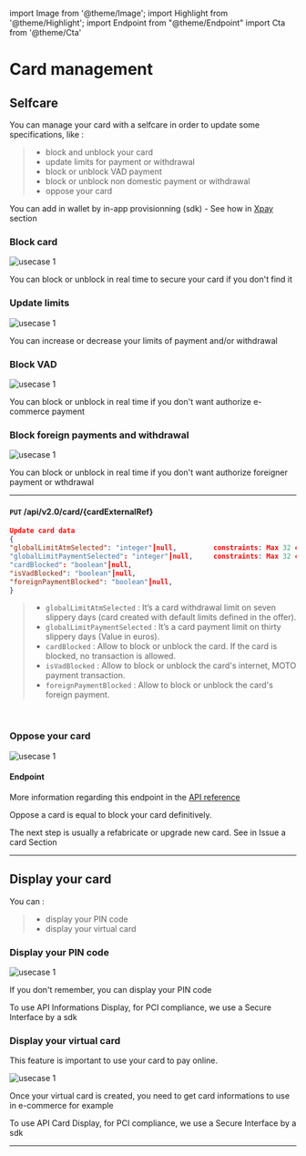 import Image from '@theme/Image';
import Highlight from '@theme/Highlight';
import Endpoint from "@theme/Endpoint"
import Cta from '@theme/Cta'

# Card management


## Selfcare

You can manage your card with a selfcare in order to update some specifications, like : 
> - block and unblock your card
> - update limits for payment or withdrawal
> - block or unblock VAD payment
> - block or unblock non domestic payment or withdrawal
> - oppose your card

You can add in wallet by in-app provisionning (sdk) - See how in [Xpay](./x-pay.md) section

### Block card
 
<Image src="docs/Card_Self_Verrou.png" alt="usecase 1"/>


<Highlight type="tip">
 
 You can block or unblock in real time to secure your card if you don't find it
 
</Highlight>



### Update limits
  
<Image src="docs/Card_Self_UpdateLimits.png" alt="usecase 1"/>

<!--
#### Endpoint
More information regarding this endpoint in the [API reference](/api/CardFactory)
<Endpoint apiUrl="/v2.0/cardfactory" path="/api​/v2.0​/card/{cardExternalRef}" method="put"/>
-->

<Highlight type="tip">
 
 You can increase or decrease your limits of payment and/or withdrawal

</Highlight>




### Block VAD
  
<Image src="docs/Card_Self_VAD.png" alt="usecase 1"/>

<!--
#### Endpoint
More information regarding this endpoint in the [API reference](/api/CardFactory)
<Endpoint apiUrl="/v2.0/cardfactory" path="/api​/v2.0​/card/{cardExternalRef}" method="put"/>
-->

<Highlight type="tip">
 
  You can block or unblock in real time if you don't want authorize e-commerce payment
 
</Highlight>



### Block foreign payments and withdrawal
 
<Image src="docs/Card_Self_ETR.png" alt="usecase 1"/>

<!--
#### Endpoint
More information regarding this endpoint in the [API reference](/api/CardFactory)
<Endpoint apiUrl="/v2.0/cardfactory" path="/api​/v2.0​/card/{cardExternalRef}" method="put"/>
-->

<Highlight type="tip">
 
 You can block or unblock in real time if you don't want authorize foreigner payment or wthdrawal
 
</Highlight>

---

#### ``` PUT ``` /api/v2.0/card/{cardExternalRef}

```json
Update card data
{
"globalLimitAtmSelected": "integer"┃null,         constraints: Max 32 chars
"globalLimitPaymentSelected": "integer"┃null,     constraints: Max 32 chars    
"cardBlocked": "boolean"┃null,            
"isVadBlocked": "boolean"┃null,                   
"foreignPaymentBlocked": "boolean"┃null,                             
}
```

> - ``` globalLimitAtmSelected ``` : It’s a card withdrawal limit on seven slippery days (card created with default limits defined in the offer). 
> - ``` globalLimitPaymentSelected ``` : It’s a card payment limit on thirty slippery days (Value in euros).
> - ``` cardBlocked ``` : Allow to block or unblock the card. If the card is blocked, no transaction is allowed.
> - ``` isVadBlocked ``` : Allow to block or unblock the card's internet, MOTO payment transaction.
>  - ``` foreignPaymentBlocked ``` : Allow to block or unblock the card's foreign payment.

<br/>

<!--
More information regarding this endpoint in the [API reference](/api/CardFactory)
<Endpoint apiUrl="/v2.0/cardfactory" path="/api​/v2.0​/card/{cardExternalRef}" method="put"/>
-->

### Oppose your card

<Image src="docs/Card_Oppose.png" alt="usecase 1"/>

#### Endpoint

More information regarding this endpoint in the [API reference](/api/CardFactory)
<!--
<Endpoint apiUrl="v2.0/cardfactory" path="/api​/v2.0​/card/{cardExternalRef}/oppose" method="patch"/>
-->

<Highlight type="Danger">
 
 Oppose a card is equal to block your card definitively.
 
</Highlight>

<Highlight>
 
 The next step is usually a refabricate or upgrade new card. See in Issue a card Section
 
</Highlight>

---

## Display your card

You can : 

> - display your PIN code
> - display your virtual card


### Display your PIN code

<Image src="docs/Card_PIN.png" alt="usecase 1"/>

<Highlight type="tip">
 
 If you don't remember, you can display your PIN code
 
</Highlight>

<Highlight type="caution">
 
 To use API Informations Display, for PCI compliance, we use a Secure Interface by a sdk
 
</Highlight>


### Display your virtual card

This feature is important to use your card to pay online. 

<Image src="docs/Card_Display.png" alt="usecase 1"/>

<Highlight type="tip">
 
 Once your virtual card is created, you need to get card informations to use in e-commerce for example
 
</Highlight>

<Highlight type="caution">
 
 To use API Card Display, for PCI compliance, we use a Secure Interface by a sdk
 
</Highlight>

---


<Cta
  context="doc"
  ui="button"
  link="/api/CardFactory"
  label="Try it out"
/>
